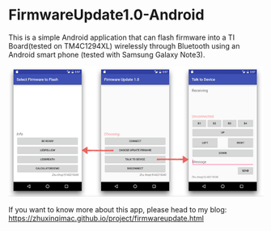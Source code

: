 # FirmwareUpdate1.0-Android
This is a simple Android application that can flash firmware into a TI Board(tested on TM4C1294XL) wirelessly through Bluetooth using an Android smart phone (tested with Samsung Galaxy Note3).

<img src="images/firmwareupdate2.jpg" alt="firmpare update 2">

If you want to know more about this app, please head to my blog: <a href="https://zhuxinqimac.github.io/project/firmwareupdate.html" class="_blank">https://zhuxinqimac.github.io/project/firmwareupdate.html</a>

